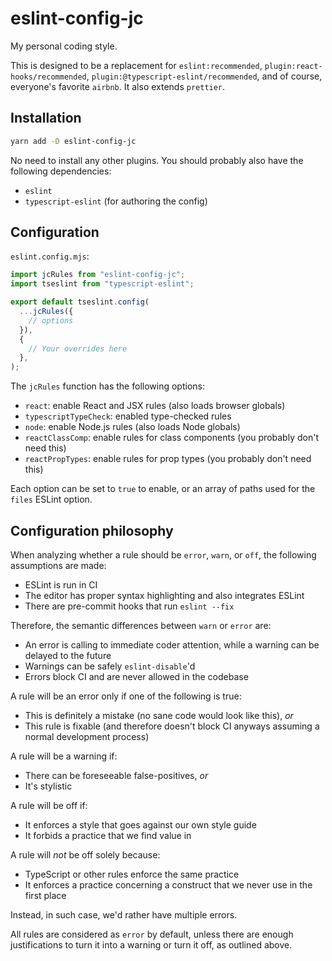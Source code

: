 # eslint-config-jc

My personal coding style.

This is designed to be a replacement for `eslint:recommended`, `plugin:react-hooks/recommended`, `plugin:@typescript-eslint/recommended`, and of course, everyone's favorite `airbnb`. It also extends `prettier`.

## Installation

```sh
yarn add -D eslint-config-jc
```

No need to install any other plugins. You should probably also have the following dependencies:

- `eslint`
- `typescript-eslint` (for authoring the config)

## Configuration

`eslint.config.mjs`:

```js
import jcRules from "eslint-config-jc";
import tseslint from "typescript-eslint";

export default tseslint.config(
  ...jcRules({
    // options
  }),
  {
    // Your overrides here
  },
);
```

The `jcRules` function has the following options:

- `react`: enable React and JSX rules (also loads browser globals)
- `typescriptTypeCheck`: enabled type-checked rules
- `node`: enable Node.js rules (also loads Node globals)
- `reactClassComp`: enable rules for class components (you probably don't need this)
- `reactPropTypes`: enable rules for prop types (you probably don't need this)

Each option can be set to `true` to enable, or an array of paths used for the `files` ESLint option.

## Configuration philosophy

When analyzing whether a rule should be `error`, `warn`, or `off`, the following assumptions are made:

- ESLint is run in CI
- The editor has proper syntax highlighting and also integrates ESLint
- There are pre-commit hooks that run `eslint --fix`

Therefore, the semantic differences between `warn` or `error` are:

- An error is calling to immediate coder attention, while a warning can be delayed to the future
- Warnings can be safely `eslint-disable`'d
- Errors block CI and are never allowed in the codebase

A rule will be an error only if one of the following is true:

- This is definitely a mistake (no sane code would look like this), _or_
- This rule is fixable (and therefore doesn't block CI anyways assuming a normal development process)

A rule will be a warning if:

- There can be foreseeable false-positives, _or_
- It's stylistic

A rule will be off if:

- It enforces a style that goes against our own style guide
- It forbids a practice that we find value in

A rule will _not_ be off solely because:

- TypeScript or other rules enforce the same practice
- It enforces a practice concerning a construct that we never use in the first place

Instead, in such case, we'd rather have multiple errors.

All rules are considered as `error` by default, unless there are enough justifications to turn it into a warning or turn it off, as outlined above.

